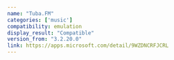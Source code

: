 ```yaml
---
name: "Tuba.FM"
categories: ['music']
compatibility: emulation
display_result: "Compatible"
version_from: "3.2.20.0"
link: https://apps.microsoft.com/detail/9WZDNCRFJCRL
---
```

